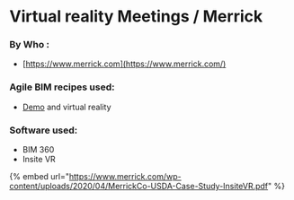 # Virtual reality Meetings / Merrick

### By Who : 

* [https://www.merrick.com](https://www.merrick.com/)

### Agile BIM recipes used: 

* [Demo](../en/agile-toolbox/project-demo.md) and virtual reality 

### Software used: 

* BIM 360
* Insite VR



{% embed url="https://www.merrick.com/wp-content/uploads/2020/04/MerrickCo-USDA-Case-Study-InsiteVR.pdf" %}



